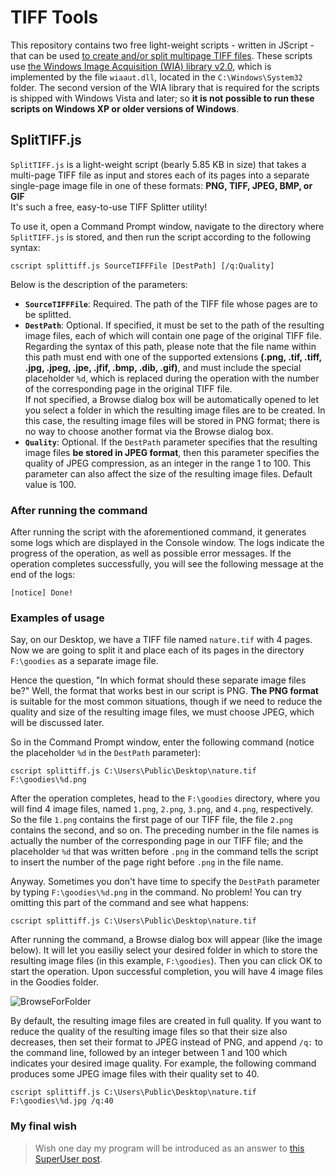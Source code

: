 # TIFF Tools
This repository contains two free light-weight scripts - written in JScript - that can be used [to create and/or split multipage TIFF files](https://www.ilovefreesoftware.com/03/windows/image-photo/free-multipage-tiff-creator-to-create-multipage-tif-images.html). These scripts use [the Windows Image Acquisition (WIA) library v2.0](https://learn.microsoft.com/en-us/previous-versions/windows/desktop/wiaaut/-wiaaut-startpage), which is implemented by the file `wiaaut.dll`, located in the `C:\Windows\System32` folder. The second version of the WIA library that is required for the scripts is shipped with Windows Vista and later; so **it is not possible to run these scripts on Windows XP or older versions of Windows**.

## SplitTIFF.js
`SplitTIFF.js` is a light-weight script (bearly 5.85 KB in size) that takes a multi-page TIFF file as input and stores each of its pages into a separate single-page image file in one of these formats: **PNG, TIFF, JPEG, BMP, or GIF**  
It's such a free, easy-to-use TIFF Splitter utility!

To use it, open a Command Prompt window, navigate to the directory where `SplitTIFF.js` is stored, and then run the script  according to the following syntax:

    cscript splittiff.js SourceTIFFFile [DestPath] [/q:Quality]

Below is the description of the parameters:

- **`SourceTIFFFile`**: Required. The path of the TIFF file whose pages are to be splitted.
- **`DestPath`**: Optional. If specified, it must be set to the path of the resulting image files, each of which will contain one page of the original TIFF file. Regarding the syntax of this path, please note that the file name within this path must end with one of the supported extensions **(.png, .tif, .tiff, .jpg, .jpeg, .jpe, .jfif, .bmp, .dib, .gif)**, and must include the special placeholder `%d`, which is replaced during the operation with the number of the corresponding page in the original TIFF file.  
If not specified, a Browse dialog box will be automatically opened to let you select a folder in which the resulting image files are to be created. In this case, the resulting image files will be stored in PNG format; there is no way to choose another format via the Browse dialog box.
- **`Quality`**: Optional. If the `DestPath` parameter specifies that the resulting image files **be stored in JPEG format**, then this parameter specifies the quality of JPEG compression, as an integer in the range 1 to 100. This parameter can also affect the size of the resulting image files. Default value is 100.

### After running the command
After running the script with the aforementioned command, it generates some logs which are displayed in the Console window. The logs indicate the progress of the operation, as well as possible error messages. If the operation completes successfully, you will see the following message at the end of the logs:

    [notice] Done!

### Examples of usage
Say, on our Desktop, we have a TIFF file named `nature.tif` with 4 pages. Now we are going to split it and place each of its pages in the directory `F:\goodies` as a separate image file.

Hence the question, "In which format should these separate image files be?" Well, the format that works best in our script is PNG. **The PNG format** is suitable for the most common situations, though if we need to reduce the quality and size of the resulting image files, we must choose JPEG, which will be discussed later.

So in the Command Prompt window, enter the following command (notice the placeholder `%d` in the `DestPath` parameter):

    cscript splittiff.js C:\Users\Public\Desktop\nature.tif F:\goodies\%d.png

After the operation completes, head to the `F:\goodies` directory, where you will find 4 image files, named `1.png`, `2.png`, `3.png`, and `4.png`, respectively. So the file `1.png` contains the first page of our TIFF file, the file `2.png` contains the second, and so on. The preceding number in the file names is actually the number of the corresponding page in our TIFF file; and the placeholder `%d` that was written before `.png` in the command tells the script to insert the number of the page right before `.png` in the file name.

Anyway. Sometimes you don't have time to specify the `DestPath` parameter by typing `F:\goodies\%d.png` in the command. No problem! You can try omitting this part of the command and see what happens:

    cscript splittiff.js C:\Users\Public\Desktop\nature.tif

After running the command, a Browse dialog box will appear (like the image below). It will let you easiliy select your desired folder in which to store the resulting image files (in this example, `F:\goodies`). Then you can click OK to start the operation. Upon successful completion, you will have 4 image files in the Goodies folder.

![BrowseForFolder](https://user-images.githubusercontent.com/31417320/211037195-93791fe7-be1e-465a-8b8f-9033090c0cb1.jpg)

By default, the resulting image files are created in full quality. If you want to reduce the quality of the resulting image files so that their size also decreases, then set their format to JPEG instead of PNG, and append `/q:` to the command line, followed by an integer between 1 and 100 which indicates your desired image quality. For example, the following command produces some JPEG image files with their quality set to 40.

    cscript splittiff.js C:\Users\Public\Desktop\nature.tif F:\goodies\%d.jpg /q:40

### My final wish
> Wish one day my program will be introduced as an answer to [this SuperUser post](https://superuser.com/questions/44600/how-to-split-a-multipage-tiff-file-on-windows).
